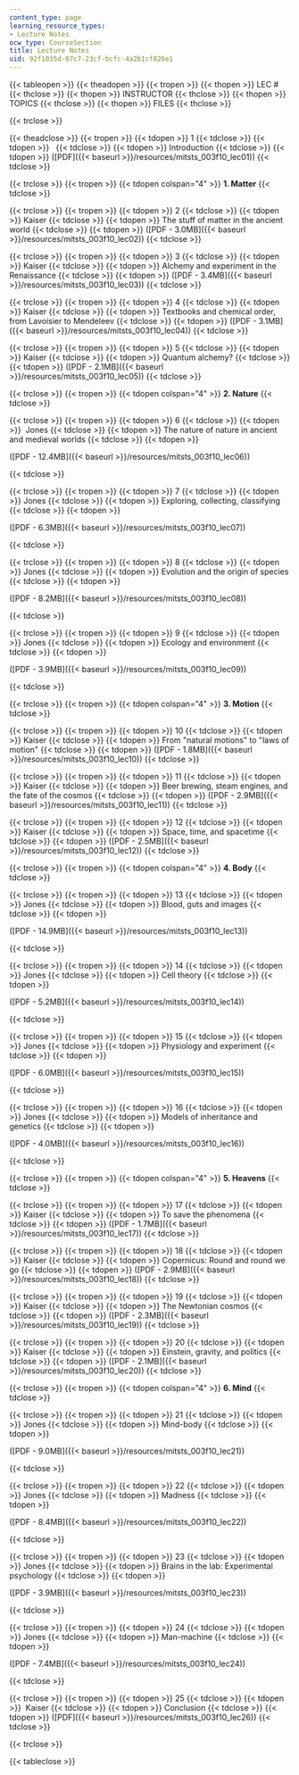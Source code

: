 ```yaml
---
content_type: page
learning_resource_types:
- Lecture Notes
ocw_type: CourseSection
title: Lecture Notes
uid: 92f1035d-07c7-23cf-bcfc-4a2b1cf826e1
---
```


{{< tableopen >}}
{{< theadopen >}}
{{< tropen >}}
{{< thopen >}}
LEC #
{{< thclose >}}
{{< thopen >}}
INSTRUCTOR
{{< thclose >}}
{{< thopen >}}
TOPICS
{{< thclose >}}
{{< thopen >}}
FILES
{{< thclose >}}

{{< trclose >}}

{{< theadclose >}}
{{< tropen >}}
{{< tdopen >}}
1
{{< tdclose >}}
{{< tdopen >}}
 
{{< tdclose >}}
{{< tdopen >}}
Introduction
{{< tdclose >}}
{{< tdopen >}}
([PDF]({{< baseurl >}}/resources/mitsts_003f10_lec01))
{{< tdclose >}}

{{< trclose >}}
{{< tropen >}}
{{< tdopen colspan="4" >}}
**1\. Matter**
{{< tdclose >}}

{{< trclose >}}
{{< tropen >}}
{{< tdopen >}}
2
{{< tdclose >}}
{{< tdopen >}}
Kaiser
{{< tdclose >}}
{{< tdopen >}}
The stuff of matter in the ancient world
{{< tdclose >}}
{{< tdopen >}}
([PDF - 3.0MB]({{< baseurl >}}/resources/mitsts_003f10_lec02))
{{< tdclose >}}

{{< trclose >}}
{{< tropen >}}
{{< tdopen >}}
3
{{< tdclose >}}
{{< tdopen >}}
Kaiser
{{< tdclose >}}
{{< tdopen >}}
Alchemy and experiment in the Renaissance
{{< tdclose >}}
{{< tdopen >}}
([PDF - 3.4MB]({{< baseurl >}}/resources/mitsts_003f10_lec03))
{{< tdclose >}}

{{< trclose >}}
{{< tropen >}}
{{< tdopen >}}
4
{{< tdclose >}}
{{< tdopen >}}
Kaiser
{{< tdclose >}}
{{< tdopen >}}
Textbooks and chemical order, from Lavoisier to Mendeleev
{{< tdclose >}}
{{< tdopen >}}
([PDF - 3.1MB]({{< baseurl >}}/resources/mitsts_003f10_lec04))
{{< tdclose >}}

{{< trclose >}}
{{< tropen >}}
{{< tdopen >}}
5
{{< tdclose >}}
{{< tdopen >}}
Kaiser
{{< tdclose >}}
{{< tdopen >}}
Quantum alchemy?
{{< tdclose >}}
{{< tdopen >}}
([PDF - 2.1MB]({{< baseurl >}}/resources/mitsts_003f10_lec05))
{{< tdclose >}}

{{< trclose >}}
{{< tropen >}}
{{< tdopen colspan="4" >}}
**2\. Nature**
{{< tdclose >}}

{{< trclose >}}
{{< tropen >}}
{{< tdopen >}}
6
{{< tdclose >}}
{{< tdopen >}}
 Jones
{{< tdclose >}}
{{< tdopen >}}
The nature of nature in ancient and medieval worlds
{{< tdclose >}}
{{< tdopen >}}


([PDF - 12.4MB]({{< baseurl >}}/resources/mitsts_003f10_lec06))


{{< tdclose >}}

{{< trclose >}}
{{< tropen >}}
{{< tdopen >}}
7
{{< tdclose >}}
{{< tdopen >}}
Jones
{{< tdclose >}}
{{< tdopen >}}
Exploring, collecting, classifying
{{< tdclose >}}
{{< tdopen >}}


([PDF - 6.3MB]({{< baseurl >}}/resources/mitsts_003f10_lec07))


{{< tdclose >}}

{{< trclose >}}
{{< tropen >}}
{{< tdopen >}}
8
{{< tdclose >}}
{{< tdopen >}}
Jones
{{< tdclose >}}
{{< tdopen >}}
Evolution and the origin of species
{{< tdclose >}}
{{< tdopen >}}


([PDF - 8.2MB]({{< baseurl >}}/resources/mitsts_003f10_lec08))


{{< tdclose >}}

{{< trclose >}}
{{< tropen >}}
{{< tdopen >}}
9
{{< tdclose >}}
{{< tdopen >}}
Jones
{{< tdclose >}}
{{< tdopen >}}
Ecology and environment
{{< tdclose >}}
{{< tdopen >}}


([PDF - 3.9MB]({{< baseurl >}}/resources/mitsts_003f10_lec09))


{{< tdclose >}}

{{< trclose >}}
{{< tropen >}}
{{< tdopen colspan="4" >}}
**3\. Motion**
{{< tdclose >}}

{{< trclose >}}
{{< tropen >}}
{{< tdopen >}}
10
{{< tdclose >}}
{{< tdopen >}}
Kaiser
{{< tdclose >}}
{{< tdopen >}}
From "natural motions" to "laws of motion"
{{< tdclose >}}
{{< tdopen >}}
([PDF - 1.8MB]({{< baseurl >}}/resources/mitsts_003f10_lec10))
{{< tdclose >}}

{{< trclose >}}
{{< tropen >}}
{{< tdopen >}}
11
{{< tdclose >}}
{{< tdopen >}}
Kaiser
{{< tdclose >}}
{{< tdopen >}}
Beer brewing, steam engines, and the fate of the cosmos
{{< tdclose >}}
{{< tdopen >}}
([PDF - 2.9MB]({{< baseurl >}}/resources/mitsts_003f10_lec11))
{{< tdclose >}}

{{< trclose >}}
{{< tropen >}}
{{< tdopen >}}
12
{{< tdclose >}}
{{< tdopen >}}
Kaiser
{{< tdclose >}}
{{< tdopen >}}
Space, time, and spacetime
{{< tdclose >}}
{{< tdopen >}}
([PDF - 2.5MB]({{< baseurl >}}/resources/mitsts_003f10_lec12))
{{< tdclose >}}

{{< trclose >}}
{{< tropen >}}
{{< tdopen colspan="4" >}}
**4\. Body**
{{< tdclose >}}

{{< trclose >}}
{{< tropen >}}
{{< tdopen >}}
13
{{< tdclose >}}
{{< tdopen >}}
Jones
{{< tdclose >}}
{{< tdopen >}}
Blood, guts and images
{{< tdclose >}}
{{< tdopen >}}


([PDF - 14.9MB]({{< baseurl >}}/resources/mitsts_003f10_lec13))


{{< tdclose >}}

{{< trclose >}}
{{< tropen >}}
{{< tdopen >}}
14
{{< tdclose >}}
{{< tdopen >}}
Jones
{{< tdclose >}}
{{< tdopen >}}
Cell theory
{{< tdclose >}}
{{< tdopen >}}


([PDF - 5.2MB]({{< baseurl >}}/resources/mitsts_003f10_lec14))


{{< tdclose >}}

{{< trclose >}}
{{< tropen >}}
{{< tdopen >}}
15
{{< tdclose >}}
{{< tdopen >}}
Jones
{{< tdclose >}}
{{< tdopen >}}
Physiology and experiment
{{< tdclose >}}
{{< tdopen >}}


([PDF - 6.0MB]({{< baseurl >}}/resources/mitsts_003f10_lec15))


{{< tdclose >}}

{{< trclose >}}
{{< tropen >}}
{{< tdopen >}}
16
{{< tdclose >}}
{{< tdopen >}}
Jones
{{< tdclose >}}
{{< tdopen >}}
Models of inheritance and genetics
{{< tdclose >}}
{{< tdopen >}}


([PDF - 4.0MB]({{< baseurl >}}/resources/mitsts_003f10_lec16))


{{< tdclose >}}

{{< trclose >}}
{{< tropen >}}
{{< tdopen colspan="4" >}}
**5\. Heavens**
{{< tdclose >}}

{{< trclose >}}
{{< tropen >}}
{{< tdopen >}}
17
{{< tdclose >}}
{{< tdopen >}}
Kaiser
{{< tdclose >}}
{{< tdopen >}}
To save the phenomena
{{< tdclose >}}
{{< tdopen >}}
([PDF - 1.7MB]({{< baseurl >}}/resources/mitsts_003f10_lec17))
{{< tdclose >}}

{{< trclose >}}
{{< tropen >}}
{{< tdopen >}}
18
{{< tdclose >}}
{{< tdopen >}}
Kaiser
{{< tdclose >}}
{{< tdopen >}}
Copernicus: Round and round we go
{{< tdclose >}}
{{< tdopen >}}
([PDF - 2.9MB]({{< baseurl >}}/resources/mitsts_003f10_lec18))
{{< tdclose >}}

{{< trclose >}}
{{< tropen >}}
{{< tdopen >}}
19
{{< tdclose >}}
{{< tdopen >}}
Kaiser
{{< tdclose >}}
{{< tdopen >}}
The Newtonian cosmos
{{< tdclose >}}
{{< tdopen >}}
([PDF - 2.3MB]({{< baseurl >}}/resources/mitsts_003f10_lec19))
{{< tdclose >}}

{{< trclose >}}
{{< tropen >}}
{{< tdopen >}}
20
{{< tdclose >}}
{{< tdopen >}}
Kaiser
{{< tdclose >}}
{{< tdopen >}}
Einstein, gravity, and politics
{{< tdclose >}}
{{< tdopen >}}
([PDF - 2.1MB]({{< baseurl >}}/resources/mitsts_003f10_lec20))
{{< tdclose >}}

{{< trclose >}}
{{< tropen >}}
{{< tdopen colspan="4" >}}
**6\. Mind**
{{< tdclose >}}

{{< trclose >}}
{{< tropen >}}
{{< tdopen >}}
21
{{< tdclose >}}
{{< tdopen >}}
Jones
{{< tdclose >}}
{{< tdopen >}}
Mind-body
{{< tdclose >}}
{{< tdopen >}}


([PDF - 9.0MB]({{< baseurl >}}/resources/mitsts_003f10_lec21))


{{< tdclose >}}

{{< trclose >}}
{{< tropen >}}
{{< tdopen >}}
22
{{< tdclose >}}
{{< tdopen >}}
Jones
{{< tdclose >}}
{{< tdopen >}}
Madness
{{< tdclose >}}
{{< tdopen >}}


([PDF - 8.4MB]({{< baseurl >}}/resources/mitsts_003f10_lec22))


{{< tdclose >}}

{{< trclose >}}
{{< tropen >}}
{{< tdopen >}}
23
{{< tdclose >}}
{{< tdopen >}}
Jones
{{< tdclose >}}
{{< tdopen >}}
Brains in the lab: Experimental psychology
{{< tdclose >}}
{{< tdopen >}}


([PDF - 3.9MB]({{< baseurl >}}/resources/mitsts_003f10_lec23))


{{< tdclose >}}

{{< trclose >}}
{{< tropen >}}
{{< tdopen >}}
24
{{< tdclose >}}
{{< tdopen >}}
Jones
{{< tdclose >}}
{{< tdopen >}}
Man-machine
{{< tdclose >}}
{{< tdopen >}}


([PDF - 7.4MB]({{< baseurl >}}/resources/mitsts_003f10_lec24))


{{< tdclose >}}

{{< trclose >}}
{{< tropen >}}
{{< tdopen >}}
25
{{< tdclose >}}
{{< tdopen >}}
 Kaiser
{{< tdclose >}}
{{< tdopen >}}
Conclusion
{{< tdclose >}}
{{< tdopen >}}
([PDF]({{< baseurl >}}/resources/mitsts_003f10_lec26))
{{< tdclose >}}

{{< trclose >}}

{{< tableclose >}}
